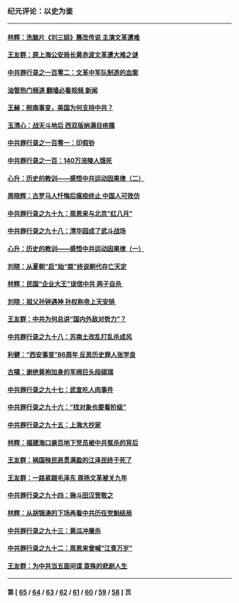 ### 纪元评论：以史为鉴
---
#### [林辉：洗脑片《刘三姐》篡改传说 主演文革遭难](../../pages/nsc1028/n13899238.md?01100330) 
#### [王友群：原上海公安局长黄赤波文革遭大难之谜](../../pages/nsc1028/n13898139.md?01100330) 
#### [中共罪行录之一百零二：文革中军队制造的血案](../../pages/nsc1028/n13897782.md?01100330) 
#### [油管热门频道 翻墙必看视频 新闻](ok?01100330)
#### [王赫：皖南事变，美国为何支持中共？](../../pages/nsc1028/n13897035.md?01100330) 
#### [玉清心：战天斗地后 西双版纳满目疮痍](../../pages/nsc1028/n13895566.md?01100330) 
#### [中共罪行录之一百零一：印假钞](../../pages/nsc1028/n13896066.md?01100330) 
#### [中共罪行录之一百：140万涪陵人饿死](../../pages/nsc1028/n13892716.md?01100330) 
#### [心升：历史的教训——感悟中共运动因果律（二）](../../pages/nsc1028/n13892402.md?01100330) 
#### [周晓辉：古罗马人忏悔后瘟疫终止 中国人可效仿](../../pages/nsc1028/n13891767.md?01100330) 
#### [中共罪行录之九十九：周恩来与北京“红八月”](../../pages/nsc1028/n13892095.md?01100330) 
#### [中共罪行录之九十八：清华园成了武斗战场](../../pages/nsc1028/n13891003.md?01100330) 
#### [心升：历史的教训——感悟中共运动因果律（一）](../../pages/nsc1028/n13890731.md?01100330) 
#### [刘晓：从夏朝“启”始“桀”终说朝代存亡天定](../../pages/nsc1028/n13874028.md?01100330) 
#### [林辉：民国“企业大王”误信中共  两子自杀 ](../../pages/nsc1028/n13886313.md?01100330) 
#### [刘晓：祖父孙钟遇神 孙权称帝上天安排 ](../../pages/nsc1028/n13882761.md?01100330) 
#### [王友群：中共为何总讲“国内外敌对势力”？](../../pages/nsc1028/n13881858.md?01100330) 
#### [中共罪行录之九十八：苏南土改乱打乱杀成风](../../pages/nsc1028/n13881845.md?01100330) 
#### [利健：“西安事变”86周年 反思历史罪人张学良](../../pages/nsc1028/n13882019.md?01100330) 
#### [古啸：谢绝黄袍加身的军阀巨头段祺瑞](../../pages/nsc1028/n13881966.md?01100330) 
#### [中共罪行录之九十七：武宣吃人肉事件](../../pages/nsc1028/n13881566.md?01100330) 
#### [中共罪行录之九十六：“找对象也要看阶级”](../../pages/nsc1028/n13880181.md?01100330) 
#### [中共罪行录之九十五：上海大抄家](../../pages/nsc1028/n13879492.md?01100330) 
#### [林辉：福建海口逾百地下党员被中共冤杀的背后](../../pages/nsc1028/n13878946.md?01100330) 
#### [王友群：祸国殃民恶贯满盈的江泽民终于死了](../../pages/nsc1028/n13876096.md?01100330) 
#### [王友群：一路紧跟毛泽东 周扬文革被关九年](../../pages/nsc1028/n13873383.md?01100330) 
#### [中共罪行录之九十四：揪斗田汉贺敬之](../../pages/nsc1028/n13872944.md?01100330) 
#### [林辉：从胡锦涛的下场再看中共历任党魁结局](../../pages/nsc1028/n13872142.md?01100330) 
#### [中共罪行录之九十三：黄瓜冲屠杀](../../pages/nsc1028/n13872199.md?01100330) 
#### [中共罪行录之九十二：周恩来曾喊“江青万岁”](../../pages/nsc1028/n13869483.md?01100330) 
#### [王友群：为中共当五面间谍 袁殊的悲剧人生](../../pages/nsc1028/n13868782.md?01100330) 

---
#### 第 [ [65](./65.md?01100330) / [64](./64.md?01100330) / [63](./63.md?01100330) / [62](./62.md?01100330) / [61](./61.md?01100330) / [60](./60.md?01100330) / [59](./59.md?01100330) / [58](./58.md?01100330) ] 页
